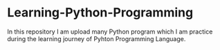 # Learning-Python-Programming
In this repository I am upload many Python program which I am practice during the learning journey of Pyhton Programming Language.
